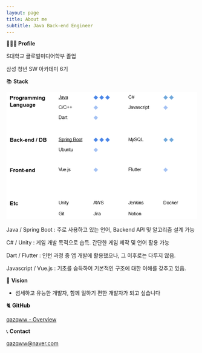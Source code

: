 ```yaml
---
layout: page
title: About me
subtitle: Java Back-end Engineer
---
```


👨🏻‍💻 **Profile**

S대학교 글로벌미디어학부 졸업

삼성 청년 SW 아카데미 6기

📚 **Stack**

![mystack](/assets/img/mystack.png)

Java / Spring Boot : 주로 사용하고 있는 언어, Backend API 및 알고리즘 설계 가능

C# / Unity : 게임 개발 목적으로 습득. 간단한 게임 제작 및 언어 활용 가능

Dart / Flutter : 인턴 과정 중 앱 개발에 활용했으나, 그 이후로는 다루지 않음.

Javascript / Vue.js : 기초를 습득하여 기본적인 구조에 대한 이해를 갖추고 있음.


🌈 **Vision**

- 섬세하고 유능한 개발자, 함께 일하기 편한 개발자가 되고 싶습니다

🐈‍ **GitHub**

[qazqww - Overview](https://github.com/qazqww)

📞 **Contact**

qazqww@naver.com